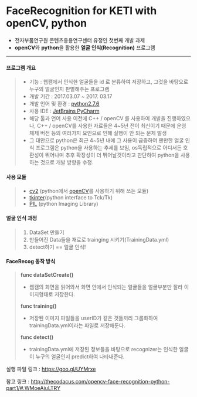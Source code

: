 FaceRecognition for KETI with openCV, python
===================

- 전자부품연구원 콘텐츠응용연구센터 유정인 첫번째 개발 과제
- **openCV**와 **python**을 활용한 **얼굴 인식(Recognition)** 프로그램

----------
	
#### <i class="icon-file"></i> 프로그램 개요
>- 기능 : 웹캠에서 인식한 얼굴들을 id 로 분류하여 저장하고, 그것을 바탕으로 누구의 얼굴인지 판별해주는 프로그램
>- 개발 기간 : 2017.03.07 ~ 2017. 03.17
>- 개발 언어 및 환경 : [python2.7.6](https://www.python.org/download/releases/2.7.6/)
>- 사용 IDE : [JetBrains PyCharm](https://www.jetbrains.com/pycharm/)
>- 해당 툴과 언어 사용 이전에 C++ / openCV 를 사용하여 개발을 진행하였으나, C++ / openCV를 사용한 자료들은 4~5년 전이 최신이기 때문에 운영체제 버전 등의 여러가지 요인으로 인해 실행이 안 되는 문제 발생
>- 그 대안으로 python은 최근 4~5년 내에 그 사용이 급증하여 왠만한 얼굴 인식 프로그램은 python을 사용하는 추세를 보임,  os독립적으로 어디서든 호환성이 뛰어나며 추후 확장성이 더 뛰어날것이라고 판단하여 python을 사용하는 것으로 개발 방향을 수정.

#### <i class="icon-file"></i> 사용 모듈
> - [cv2](https://github.com/opencv/opencv/blob/master/modules/python/src2/cv2.cpp) (python에서 [openCV](http://opencv.org/)를 사용하기 위해 쓰는 모듈)
> - [tkinter](https://docs.python.org/2/library/tkinter.html)(python interface to Tck/Tk)
> - [PIL](http://www.pythonware.com/products/pil/) (python Imaging Library)
>


#### <i class="icon-file"></i> 얼굴 인식 과정

 >1. DataSet 만들기 
 >2. 만들어진 Data들을 재료로 trainging 시키기(TrainingData.yml)
 >3. detect하기 == 얼굴 인식!


#### <i class="icon-file"></i>FaceRecog 동작 방식
> **func dataSetCreate()** 
>- 웹캠의 화면을 읽어와서 화면 안에서 인식되는 얼굴들을 얼굴부분만 잘라 이미지형태로 저장한다.
> 
> 
>**func training()** 
>-  저장된 이미지 파일들을 userID가 같은 것들끼리 그룹화하여 trainingData.yml이라는 파일로 저장해둔다.
>
> **func detect()** 
>-  trainingData.yml에 저장된 정보들을 바탕으로 recognizer는 인식한 얼굴이 누구의 얼굴인지 predict하여 나타내준다. 
>

실행 파일 링크 : https://goo.gl/UYMrxe

참고 링크 : http://thecodacus.com/opencv-face-recognition-python-part1/#.WMoeAjuLTRY